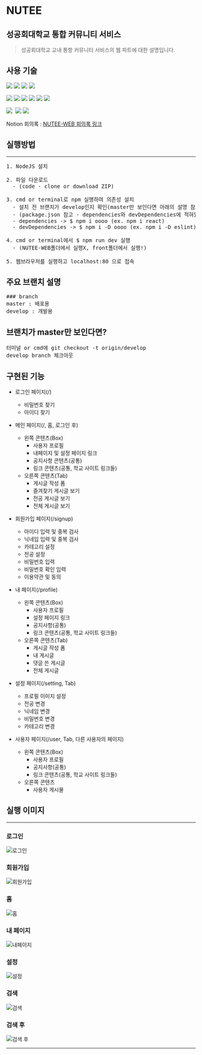 # NUTEE
## 성공회대학교 통합 커뮤니티 서비스
> 성공회대학교 교내 통항 커뮤니티 서비스의 웹 파트에 대한 설명입니다.   
    
    
    
## 사용 기술
<img src="https://img.shields.io/badge/JavaScript-F7DF1E?style=flat-square&logo=JavaScript&logoColor=white" />&nbsp;<img src="https://img.shields.io/badge/CSS3-1572B6?style=flat-square&logo=CSS3&logoColor=white" />&nbsp;<img src="https://img.shields.io/badge/HTML5-E34F26?style=flat-square&logo=HTML5&logoColor=white" />&nbsp;<img src="https://img.shields.io/badge/React-61DAFB?style=flat-square&logo=React&logoColor=white" />
   
<img src="https://img.shields.io/badge/Redux-Saga-999999?style=flat-square&logo=Redux-Saga&logoColor=white" />&nbsp;<img src="https://img.shields.io/badge/Redux-764ABC?style=flat-square&logo=Redux&logoColor=white" />&nbsp;<img src="https://img.shields.io/badge/Next.js-000000?style=flat-square&logo=Next.js&logoColor=white" />&nbsp;<img src="https://img.shields.io/badge/ESlint-4B32C3?style=flat-square&logo=ESlint&logoColor=white" />&nbsp;<img src="https://img.shields.io/badge/Webpack-8DD6F9?style=flat-square&logo=Webpack&logoColor=white" />&nbsp;<img src="https://img.shields.io/badge/AntDesign-0170FE?style=flat-square&logo=AntDesign&logoColor=white" />
    
<img src="https://img.shields.io/badge/AmazonAWS-232F3E?style=flat-square&logo=AmazonAWS&logoColor=white" />&nbsp;
<img src="https://img.shields.io/badge/GitHub-181717?style=flat-square&logo=GitHub&logoColor=white" />&nbsp;<img src="https://img.shields.io/badge/Notion-000000?style=flat-square&logo=Notion&logoColor=white" />
   
Notion 회의록 : [NUTEE-WEB 회의록 링크](https://turquoise-countess-97d.notion.site/Web-ee029b9489a04061b55d50434a205fbb, "Nutee-web")
   
   
    
## 실행방법
------------
<pre>
1. NodeJS 설치
   
2. 파일 다운로드
  - (code - clone or download ZIP)
   
3. cmd or terminal로 npm 실행하여 의존성 설치
  - 설치 전 브랜치가 develop인지 확인(master만 보인다면 아래의 설명 참고)
  - (package.json 참고 - dependencies와 devDependencies에 적혀있는 것들 설치)
  - dependencies -> $ npm i oooo (ex. npm i react)
  - devDependencies -> $ npm i -D oooo (ex. npm i -D eslint)
   
4. cmd or terminal에서 $ npm run dev 실행
  - (NUTEE-WEB폴더에서 실행X, front폴더에서 실행!)
   
5. 웹브라우저를 실행하고 localhost:80 으로 접속
</pre> 

## 주요 브랜치 설명
<pre>
### branch
master : 배포용
develop : 개발용
</pre>
   
   
   
   
## 브랜치가 master만 보인다면?
<pre>
터미널 or cmd에 git checkout -t origin/develop 
develop branch 체크아웃
</pre>
   
   
## 구현된 기능
+ 로그인 페이지(/)
    + 비밀번호 찾기
    + 아이디 찾기
    
+ 메인 페이지(/, 홈, 로그인 후)
    + 왼쪽 콘텐츠(Box)
        + 사용자 프로필
        + 내페이지 및 설정 페이지 링크
        + 공지사항 콘텐츠(공통)
        + 링크 콘텐츠(공통, 학교 사이트 링크들)
    + 오른쪽 콘텐츠(Tab)
        + 게시글 작성 폼
        + 즐겨찾기 게시글 보기
        + 전공 게시글 보기
        + 전체 게시글 보기
    
+ 회원가입 페이지(/signup)
    + 아이디 입력 및 중복 검사
    + 닉네임 입력 및 중복 검사
    + 카테고리 설정
    + 전공 설정
    + 비밀번호 입력
    + 비밀번호 확인 입력
    + 이용약관 및 동의
    
+ 내 페이지(/profile)
    + 왼쪽 콘텐츠(Box)
        + 사용자 프로필
        + 설정 페이지 링크
        + 공지사항(공통)
        + 링크 콘텐츠(공통, 학교 사이트 링크들) 
    + 오른쪽 콘텐츠(Tab) 
        + 게시글 작성 폼
        + 내 게시글 
        + 댓글 쓴 게시글
        + 전체 게시글
    
+ 설정 페이지(/setting, Tab)
    + 프로필 이미지 설정
    + 전공 변경
    + 닉네임 변경
    + 비밀번호 변경
    + 카테고리 변경
    
+ 사용자 페이지(/user, Tab, 다른 사용자의 페이지)
    + 왼쪽 콘텐츠(Box)
        + 사용자 프로필
        + 공지사항(공통)
        + 링크 콘텐츠(공통, 학교 사이트 링크들) 
    + 오른쪽 콘텐츠 
        + 사용자 게시물
    
     
## 실행 이미지
------------
   
### 로그인
![로그인](https://user-images.githubusercontent.com/62700252/149049550-5b494504-ebdb-48ef-bc3c-c93dd9925440.PNG)
   
### 회원가입
![회원가입](https://user-images.githubusercontent.com/62700252/149049660-26ddfc01-6646-4fc1-90d8-d5c77a57078f.PNG)
   
### 홈
![홈](https://user-images.githubusercontent.com/62700252/149049615-26338910-5773-43a4-ac0d-f7a6481253c3.PNG)
   
### 내 페이지
![내페이지](https://user-images.githubusercontent.com/62700252/149049699-a0596d44-ae38-44e0-a7a7-aed7648889ff.PNG)
   
### 설정
![설정](https://user-images.githubusercontent.com/62700252/149049706-5f7e609e-7046-4222-84ad-04df847f8ec6.PNG)
   
### 검색
![검색](https://user-images.githubusercontent.com/62700252/149049730-f436a957-d938-419e-b0f0-31256043b18e.PNG)
   
### 검색 후
![검색 후](https://user-images.githubusercontent.com/62700252/149049736-29e182db-3e4b-4fc5-a9fd-0a844f6cdb47.PNG)
   
     
-------------

